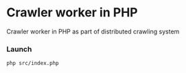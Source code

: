 # Crawler worker in PHP
 
Crawler worker in PHP as part of distributed crawling system

### Launch 

```
php src/index.php
